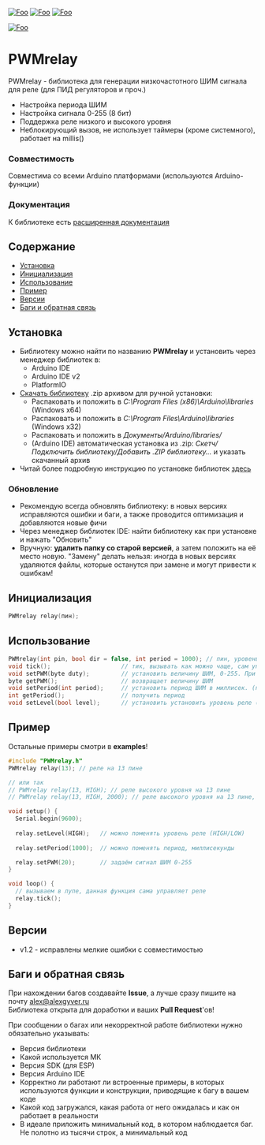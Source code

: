[![Foo](https://img.shields.io/badge/Version-1.2-brightgreen.svg?style=flat-square)](#versions)
[![Foo](https://img.shields.io/badge/Website-AlexGyver.ru-blue.svg?style=flat-square)](https://alexgyver.ru/)
[![Foo](https://img.shields.io/badge/%E2%82%BD$%E2%82%AC%20%D0%9D%D0%B0%20%D0%BF%D0%B8%D0%B2%D0%BE-%D1%81%20%D1%80%D1%8B%D0%B1%D0%BA%D0%BE%D0%B9-orange.svg?style=flat-square)](https://alexgyver.ru/support_alex/)

[![Foo](https://img.shields.io/badge/README-ENGLISH-brightgreen.svg?style=for-the-badge)](https://github-com.translate.goog/GyverLibs/PWMrelay?_x_tr_sl=ru&_x_tr_tl=en)

# PWMrelay
PWMrelay - библиотека для генерации низкочастотного ШИМ сигнала для реле (для ПИД регуляторов и проч.)
- Настройка периода ШИМ
- Настройка сигнала 0-255 (8 бит)
- Поддержка реле низкого и высокого уровня
- Неблокирующий вызов, не использует таймеры (кроме системного), работает на millis()

### Совместимость
Совместима со всеми Arduino платформами (используются Arduino-функции)

### Документация
К библиотеке есть [расширенная документация](https://alexgyver.ru/PWMrelay/)

## Содержание
- [Установка](#install)
- [Инициализация](#init)
- [Использование](#usage)
- [Пример](#example)
- [Версии](#versions)
- [Баги и обратная связь](#feedback)

<a id="install"></a>
## Установка
- Библиотеку можно найти по названию **PWMrelay** и установить через менеджер библиотек в:
    - Arduino IDE
    - Arduino IDE v2
    - PlatformIO
- [Скачать библиотеку](https://github.com/GyverLibs/PWMrelay/archive/refs/heads/main.zip) .zip архивом для ручной установки:
    - Распаковать и положить в *C:\Program Files (x86)\Arduino\libraries* (Windows x64)
    - Распаковать и положить в *C:\Program Files\Arduino\libraries* (Windows x32)
    - Распаковать и положить в *Документы/Arduino/libraries/*
    - (Arduino IDE) автоматическая установка из .zip: *Скетч/Подключить библиотеку/Добавить .ZIP библиотеку…* и указать скачанный архив
- Читай более подробную инструкцию по установке библиотек [здесь](https://alexgyver.ru/arduino-first/#%D0%A3%D1%81%D1%82%D0%B0%D0%BD%D0%BE%D0%B2%D0%BA%D0%B0_%D0%B1%D0%B8%D0%B1%D0%BB%D0%B8%D0%BE%D1%82%D0%B5%D0%BA)
### Обновление
- Рекомендую всегда обновлять библиотеку: в новых версиях исправляются ошибки и баги, а также проводится оптимизация и добавляются новые фичи
- Через менеджер библиотек IDE: найти библиотеку как при установке и нажать "Обновить"
- Вручную: **удалить папку со старой версией**, а затем положить на её место новую. "Замену" делать нельзя: иногда в новых версиях удаляются файлы, которые останутся при замене и могут привести к ошибкам!


<a id="init"></a>
## Инициализация
```cpp
PWMrelay relay(пин);
```

<a id="usage"></a>
## Использование
```cpp
PWMrelay(int pin, bool dir = false, int period = 1000);	// пин, уровень реле HIGH/LOW, период
void tick();					// тик, вызывать как можно чаще, сам управляет реле
void setPWM(byte duty);			// установить величину ШИМ, 0-255. При значении 0 и 255 тик неактивен!
byte getPWM();					// возвращает величину ШИМ
void setPeriod(int period);		// установить период ШИМ в миллисек. (по умолч. 1000мс == 1с)
int getPeriod();				// получить период
void setLevel(bool level);		// установить установить уровень реле (HIGH/LOW)
```

<a id="example"></a>
## Пример
Остальные примеры смотри в **examples**!
```cpp
#include "PWMrelay.h"
PWMrelay relay(13); // реле на 13 пине

// или так
// PWMrelay relay(13, HIGH); // реле высокого уровня на 13 пине
// PWMrelay relay(13, HIGH, 2000); // реле высокого уровня на 13 пине, период 2 секунды

void setup() {
  Serial.begin(9600);
  
  relay.setLevel(HIGH);   // можно поменять уровень реле (HIGH/LOW)
  
  relay.setPeriod(1000);  // можно поменять период, миллисекунды

  relay.setPWM(20);       // задаём сигнал ШИМ 0-255
}

void loop() {
  // вызываем в лупе, данная функция сама управляет реле
  relay.tick();   
}
```

<a id="versions"></a>
## Версии
- v1.2 - исправлены мелкие ошибки с совместимостью

<a id="feedback"></a>
## Баги и обратная связь
При нахождении багов создавайте **Issue**, а лучше сразу пишите на почту [alex@alexgyver.ru](mailto:alex@alexgyver.ru)  
Библиотека открыта для доработки и ваших **Pull Request**'ов!


При сообщении о багах или некорректной работе библиотеки нужно обязательно указывать:
- Версия библиотеки
- Какой используется МК
- Версия SDK (для ESP)
- Версия Arduino IDE
- Корректно ли работают ли встроенные примеры, в которых используются функции и конструкции, приводящие к багу в вашем коде
- Какой код загружался, какая работа от него ожидалась и как он работает в реальности
- В идеале приложить минимальный код, в котором наблюдается баг. Не полотно из тысячи строк, а минимальный код
